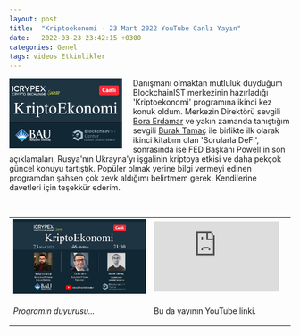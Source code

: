 ```yaml
---
layout: post
title:  "Kriptoekonomi - 23 Mart 2022 YouTube Canlı Yayın"
date:   2022-03-23 23:42:15 +0300
categories: Genel
tags: videos Etkinlikler
---
```


<img align="left" src="/assets/kriptoekonomi_poster_800.jpg" style="width:40%; padding-right:20px"> Danışmanı olmaktan mutluluk duyduğum BlockchainIST merkezinin hazırladığı 'Kriptoekonomi' programına ikinci kez konuk oldum. Merkezin Direktörü sevgili [Bora Erdamar](https://twitter.com/berdamar) ve yakın zamanda tanıştığım sevgili [Burak Tamaç](https://twitter.com/burak_tamac) ile birlikte ilk olarak ikinci kitabım olan 'Sorularla DeFi', sonrasında ise FED Başkanı Powell'in son açıklamaları, Rusya'nın Ukrayna'yı işgalinin kriptoya etkisi ve daha pekçok güncel konuyu tartıştık. Popüler olmak yerine bilgi vermeyi edinen programdan şahsen çok zevk aldığımı belirtmem gerek. Kendilerine davetleri için teşekkür ederim. 

&nbsp;

<table><tr><td style="width:50%">
<img src="/assets/kripto-ekonomi-duyuru_800.jpg">
</td>
<td style="width:50%">
<iframe width="224" height="126" src="https://www.youtube.com/9Gxk3pcZolo" frameborder="0" allowfullscreen></iframe></td></tr>
<tr><td style="width:50%; vertical-align:top, font:italic">
<p><em>
Programın duyurusu...  
  </em></p></td>
<td style="width:50%; vertical-align:top">
<p>Bu da yayının YouTube linki.</p>
</td></tr> 
</table>
